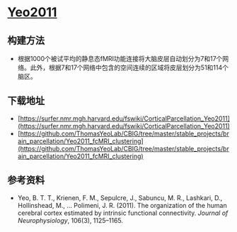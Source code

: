 # [Yeo2011](https://surfer.nmr.mgh.harvard.edu/fswiki/CorticalParcellation_Yeo2011)

## 构建方法

* 根据1000个被试平均的静息态fMRI功能连接将大脑皮层自动划分为7和17个网络。此外，根据7和17个网络中包含的空间连续的区域将皮层划分为51和114个脑区。

## 下载地址

* [https://surfer.nmr.mgh.harvard.edu/fswiki/CorticalParcellation_Yeo2011](https://surfer.nmr.mgh.harvard.edu/fswiki/CorticalParcellation_Yeo2011)
* [https://github.com/ThomasYeoLab/CBIG/tree/master/stable_projects/brain_parcellation/Yeo2011_fcMRI_clustering](https://github.com/ThomasYeoLab/CBIG/tree/master/stable_projects/brain_parcellation/Yeo2011_fcMRI_clustering)

## 参考资料

* Yeo, B. T. T., Krienen, F. M., Sepulcre, J., Sabuncu, M. R., Lashkari, D., Hollinshead, M., … Polimeni, J. R. (2011). The organization of the human cerebral cortex estimated by intrinsic functional connectivity. *Journal of Neurophysiology*, 106(3), 1125–1165.
